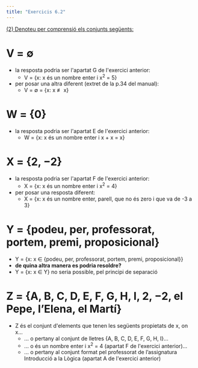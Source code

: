 ```yaml
---
title: "Exercicis 6.2"
---
```

[(2) Denoteu per comprensió els conjunts següents:](202211051612)

# V = ∅ 
- la resposta podria ser l'apartat G de l'exercici anterior:
    - V = {x: x és un nombre enter i x<sup>2</sup> = 5}
- per posar una altra diferent (extret de la p.34 del manual): 
    - V = ∅ = {x: x ≢ x}

# W = {0}
- la resposta podria ser l'apartat E de l'exercici anterior:
    - W = {x: x és un nombre enter i x + x = x}  

# X = {2, −2} 
- la resposta podria ser l'apartat F de l'exercici anterior:
    - X = {x: x és un nombre enter i x<sup>2</sup> = 4}
- per posar una resposta diferent: 
    - X = {x: x és un nombre enter, parell, que no és zero i que va de -3 a 3}

# Y = {podeu, per, professorat, portem, premi, proposicional} 
- Y = {x: x ∈ {podeu, per, professorat, portem, premi, proposicional}}
- **de quina altra manera es podria resoldre?**
- Y = {x: x ∈ Y} no seria possible, pel principi de separació

# Z = {A, B, C, D, E, F, G, H, I, 2, −2, el Pepe, l’Elena, el Martí}
- Z és el conjunt d'elements que tenen les següents propietats de x, on x...
    - ... o pertany al conjunt de lletres {A, B, C, D, E, F, G, H, I}...
    - ... o és un nombre enter i x<sup>2</sup> = 4 (apartat F de l'exercici anterior)...
    - ... o pertany al conjunt format pel professorat de l’assignatura Introducció a la Lògica (apartat A de l'exercici anterior)
